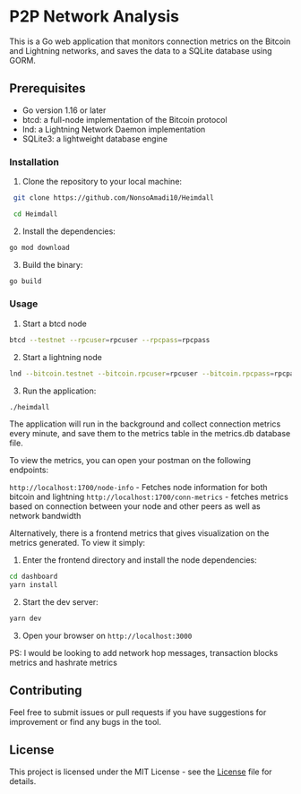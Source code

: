 # P2P Network Analysis

This is a Go web application that monitors connection metrics on the Bitcoin and Lightning networks, and saves the data to a SQLite database using GORM.

## Prerequisites
- Go version 1.16 or later
- btcd: a full-node implementation of the Bitcoin protocol
- lnd: a Lightning Network Daemon implementation
- SQLite3: a lightweight database engine

### Installation
1. Clone the repository to your local machine:
```bash
 git clone https://github.com/NonsoAmadi10/Heimdall

 cd Heimdall
```
2. Install the dependencies:
```bash
go mod download

```
3. Build the binary:
```bash
go build

```

### Usage 
1. Start a btcd node

```bash
btcd --testnet --rpcuser=rpcuser --rpcpass=rpcpass
```

2. Start a lightning node
```bash
lnd --bitcoin.testnet --bitcoin.rpcuser=rpcuser --bitcoin.rpcpass=rpcpass
```
3. Run the application:
```bash
./heimdall
```
The application will run in the background and collect connection metrics every minute, and save them to the metrics table in the metrics.db database file.

To view the metrics, you can open your postman on the following endpoints:

`http://localhost:1700/node-info` - Fetches node information for both bitcoin and lightning
`http://localhost:1700/conn-metrics` - fetches metrics based on connection between your node and other peers as well as network bandwidth

Alternatively, there is a frontend metrics that gives visualization on the metrics generated. To view it simply:

1. Enter the frontend directory and install the node dependencies:

```bash
cd dashboard
yarn install 
```

2. Start the dev server:
```bash
yarn dev
```
3. Open your browser on `http://localhost:3000`


PS: I would be looking to add network hop messages, transaction blocks metrics and hashrate metrics

## Contributing 
Feel free to submit issues or pull requests if you have suggestions for improvement or find any bugs in the tool.

## License 

This project is licensed under the MIT License - see the [License](https://github.com/NonsoAmadi10/Heimdall/blob/main/LICENSE) file for details.